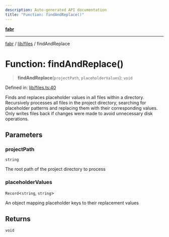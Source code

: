 ```yaml
---
description: Auto-generated API documentation
title: "Function: findAndReplace()"
---
```


[**fabr**](../../../README.md)

***

[fabr](../../../README.md) / [lib/files](../README.md) / findAndReplace

# Function: findAndReplace()

> **findAndReplace**(`projectPath`, `placeholderValues`): `void`

Defined in: [lib/files.ts:40](https://github.com/yashjawale/fabr/blob/main/src/lib/files.ts#L40)

Finds and replaces placeholder values in all files within a directory.
Recursively processes all files in the project directory, searching for placeholder
patterns and replacing them with their corresponding values. Only writes files back
if changes were made to avoid unnecessary disk operations.

## Parameters

### projectPath

`string`

The root path of the project directory to process

### placeholderValues

`Record`\<`string`, `string`\>

An object mapping placeholder keys to their replacement values

## Returns

`void`

